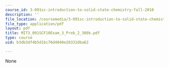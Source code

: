 ```yaml
---
course_id: 3-091sc-introduction-to-solid-state-chemistry-fall-2010
description: ''
file_location: /coursemedia/3-091sc-introduction-to-solid-state-chemistry-fall-2010/b3db3df4b5d1bc76d4040e20332dba62_MIT3_091SCF10Exam_3_Prob_2_300k.pdf
file_type: application/pdf
layout: pdf
title: MIT3_091SCF10Exam_3_Prob_2_300k.pdf
type: course
uid: b3db3df4b5d1bc76d4040e20332dba62

---
```

None